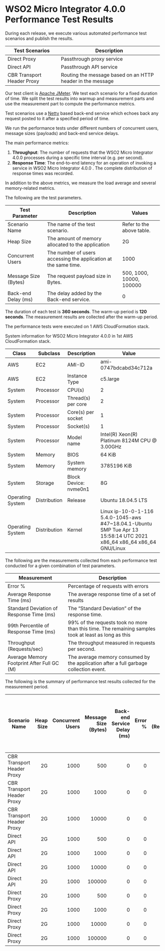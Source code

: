 # WSO2 Micro Integrator 4.0.0 Performance Test Results

During each release, we execute various automated performance test scenarios and publish the results.

| Test Scenarios | Description |
| --- | --- |
| Direct Proxy | Passthrough proxy service |
| Direct API | Passthrough API service |
| CBR Transport Header Proxy | Routing the message based on an HTTP header in the message |

Our test client is [Apache JMeter](https://jmeter.apache.org/index.html). We test each scenario for a fixed duration of
time. We split the test results into warmup and measurement parts and use the measurement part to compute the
performance metrics.

Test scenarios use a [Netty](https://netty.io/) based back-end service which echoes back any request
posted to it after a specified period of time.

We run the performance tests under different numbers of concurrent users, message sizes (payloads) and back-end service
delays.

The main performance metrics:

1. **Throughput**: The number of requests that the WSO2 Micro Integrator 4.0.0 processes during a specific time interval (e.g. per second).
2. **Response Time**: The end-to-end latency for an operation of invoking a service in WSO2 Micro Integrator 4.0.0 . The complete distribution of response times was recorded.

In addition to the above metrics, we measure the load average and several memory-related metrics.

The following are the test parameters.

| Test Parameter | Description | Values |
| --- | --- | --- |
| Scenario Name | The name of the test scenario. | Refer to the above table. |
| Heap Size | The amount of memory allocated to the application | 2G |
| Concurrent Users | The number of users accessing the application at the same time. | 1000 |
| Message Size (Bytes) | The request payload size in Bytes. | 500, 1000, 10000, 100000 |
| Back-end Delay (ms) | The delay added by the Back-end service. | 0 |

The duration of each test is **360 seconds**. The warm-up period is **120 seconds**.
The measurement results are collected after the warm-up period.

The performance tests were executed on 1 AWS CloudFormation stack.


System information for WSO2 Micro Integrator 4.0.0 in 1st AWS CloudFormation stack.

| Class | Subclass | Description | Value |
| --- | --- | --- | --- |
| AWS | EC2 | AMI-ID | ami-0747bdcabd34c712a |
| AWS | EC2 | Instance Type | c5.large |
| System | Processor | CPU(s) | 2 |
| System | Processor | Thread(s) per core | 2 |
| System | Processor | Core(s) per socket | 1 |
| System | Processor | Socket(s) | 1 |
| System | Processor | Model name | Intel(R) Xeon(R) Platinum 8124M CPU @ 3.00GHz |
| System | Memory | BIOS | 64 KiB |
| System | Memory | System memory | 3785196 KiB |
| System | Storage | Block Device: nvme0n1 | 8G |
| Operating System | Distribution | Release | Ubuntu 18.04.5 LTS |
| Operating System | Distribution | Kernel | Linux ip-10-0-1-116 5.4.0-1045-aws #47~18.04.1-Ubuntu SMP Tue Apr 13 15:58:14 UTC 2021 x86_64 x86_64 x86_64 GNU/Linux |


The following are the measurements collected from each performance test conducted for a given combination of
test parameters.

| Measurement | Description |
| --- | --- |
| Error % | Percentage of requests with errors |
| Average Response Time (ms) | The average response time of a set of results |
| Standard Deviation of Response Time (ms) | The “Standard Deviation” of the response time. |
| 99th Percentile of Response Time (ms) | 99% of the requests took no more than this time. The remaining samples took at least as long as this |
| Throughput (Requests/sec) | The throughput measured in requests per second. |
| Average Memory Footprint After Full GC (M) | The average memory consumed by the application after a full garbage collection event. |

The following is the summary of performance test results collected for the measurement period.

|  Scenario Name | Heap Size | Concurrent Users | Message Size (Bytes) | Back-end Service Delay (ms) | Error % | Throughput (Requests/sec) | Average Response Time (ms) | Standard Deviation of Response Time (ms) | 99th Percentile of Response Time (ms) | WSO2 Micro Integrator 4.0.0 GC Throughput (%) | Average WSO2 Micro Integrator 4.0.0 Memory Footprint After Full GC (M) |
|---|---:|---:|---:|---:|---:|---:|---:|---:|---:|---:|---:|
|  CBR Transport Header Proxy | 2G | 1000 | 500 | 0 | 0 | 4031.34 | 247.87 | 157.3 | 571 | N/A | N/A |
|  CBR Transport Header Proxy | 2G | 1000 | 1000 | 0 | 0 | 4007.81 | 249.15 | 181.46 | 575 | N/A | N/A |
|  CBR Transport Header Proxy | 2G | 1000 | 10000 | 0 | 0 | 3267.19 | 304.22 | 198.82 | 595 | N/A | N/A |
|  Direct API | 2G | 1000 | 500 | 0 | 0 | 4026.45 | 248.21 | 140.47 | 551 | N/A | N/A |
|  Direct API | 2G | 1000 | 1000 | 0 | 0 | 4020.36 | 248.48 | 146.52 | 575 | N/A | N/A |
|  Direct API | 2G | 1000 | 10000 | 0 | 0 | 3366.19 | 296.68 | 153.81 | 599 | N/A | N/A |
|  Direct API | 2G | 1000 | 100000 | 0 | 0 | 1296.99 | 769.17 | 129.04 | 1135 | N/A | N/A |
|  Direct Proxy | 2G | 1000 | 500 | 0 | 0 | 3991.26 | 250.21 | 181.16 | 579 | 89.46 | 318.866 |
|  Direct Proxy | 2G | 1000 | 1000 | 0 | 0 | 4073.85 | 245.25 | 167.18 | 555 | N/A | N/A |
|  Direct Proxy | 2G | 1000 | 10000 | 0 | 0 | 3453.64 | 289.44 | 136.76 | 579 | N/A | N/A |
|  Direct Proxy | 2G | 1000 | 100000 | 0 | 0 | 1313.46 | 759.84 | 123.36 | 1103 | N/A | N/A |
